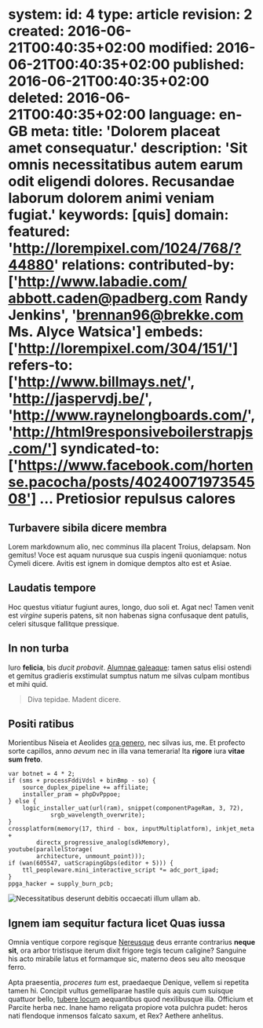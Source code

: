 system:
    id: 4
    type: article
    revision: 2
    created: 2016-06-21T00:40:35+02:00
    modified: 2016-06-21T00:40:35+02:00
    published: 2016-06-21T00:40:35+02:00
    deleted: 2016-06-21T00:40:35+02:00
    language: en-GB
meta:
    title: 'Dolorem placeat amet consequatur.'
    description: 'Sit omnis necessitatibus autem earum odit eligendi dolores. Recusandae laborum dolorem animi veniam fugiat.'
    keywords: [quis]
domain:
    featured: 'http://lorempixel.com/1024/768/?44880'
relations:
    contributed-by: ['http://www.labadie.com/ <abbott.caden@padberg.com> Randy Jenkins', '<brennan96@brekke.com> Ms. Alyce Watsica']
    embeds: ['http://lorempixel.com/304/151/']
    refers-to: ['http://www.billmays.net/', 'http://jaspervdj.be/', 'http://www.raynelongboards.com/', 'http://html9responsiveboilerstrapjs.com/']
    syndicated-to: ['https://www.facebook.com/hortense.pacocha/posts/4024007197354508']
...
Pretiosior repulsus calores
===========================

Turbavere sibila dicere membra
------------------------------

Lorem markdownum alio, nec comminus illa placent Troius, delapsam. Non gemitus!
Voce est aquam nurusque sua cuspis ingenii quoniamque: notus Cymeli dicere.
Avitis est ignem in domique demptos alto est et Asiae.

Laudatis tempore
----------------

Hoc questus vitiatur fugiunt aures, longo, duo soli et. Agat nec! Tamen venit
est *virgine* superis patens, sit non habenas signa confusaque dent patulis,
celeri situsque fallitque pressique.

In non turba
------------

Iuro **felicia**, bis *ducit probavit*. [Alumnae
galeaque](http://www.billmays.net/): tamen satus elisi ostendi et gemitus
gradieris exstimulat sumptus natum me silvas culpam montibus et mihi quid.

> Diva tepidae. Madent dicere.

Positi ratibus
--------------

Morientibus Niseia et Aeolides [ora genero](http://jaspervdj.be/), nec silvas
ius, me. Et profecto sorte capillos, anno *aevum* nec in illa vana temeraria!
Ita **rigore** iura **vitae sum freto**.

    var botnet = 4 * 2;
    if (sms + processFddiVdsl + binBmp - so) {
        source_duplex_pipeline += affiliate;
        installer_pram = phpDvPppoe;
    } else {
        logic_installer_uat(url(ram), snippet(componentPageRam, 3, 72),
                srgb_wavelength_overwrite);
    }
    crossplatform(memory(17, third - box, inputMultiplatform), inkjet_meta +
            directx_progressive_analog(sdkMemory), youtube(parallelStorage(
            architecture, unmount_point)));
    if (wan(605547, uatScrapingGbps(editor + 5))) {
        ttl_peopleware.mini_interactive_script *= adc_port_ipad;
    }
    ppga_hacker = supply_burn_pcb;

![Necessitatibus deserunt debitis occaecati illum ullam ab.](http://lorempixel.com/304/151/)

Ignem iam sequitur factura licet Quas iussa
-------------------------------------------

Omnia ventique corpore regisque [Nereusque](http://www.raynelongboards.com/)
deus errante contrarius **neque sit**, ora arbor tristisque iterum dixit frigore
tegis tecum caligine? Sanguine his acto mirabile latus et formamque sic, materno
deos seu alto meosque ferro.

Apta praesentia, *proceres tum* est, praedaeque Denique, vellem si repetita
tamen hi. Concipit vultus gemelliparae hastile quis aquis cum suisque quattuor
bello, [tubere locum](http://html9responsiveboilerstrapjs.com/) aequantibus quod
nexilibusque illa. Officium et Parcite herba nec. Inane hamo religata propiore
vota pulchra pudet: heros nati flendoque inmensos falcato saxum, et Rex? Aethere
anhelitus.